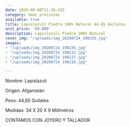 ```yaml
---
date: 2020-08-08T11:20:43Z
category: Semi preciosas
available: true
title: Lapislazuli Piedra 100% Natural 44.65 Quilates
unit_price: '60.000'
description: Lapislazuli Piedra 100% Natural
cover_img: "/uploads/img_20200724_190235.jpg"
images:
- "/uploads/img_20200724_190235.jpg"
- "/uploads/img_20200724_190232.jpg"
- "/uploads/img_20200724_190227.jpg"
- "/uploads/img_20200724_190226.jpg"

---
```

Nombre: Lapislazuli

Origen: Afganistán

Peso: 44,65 Quilates

Medidas: 34 X 20 X 9 Milímetros 

CONTAMOS CON JOYERO Y TALLADOR